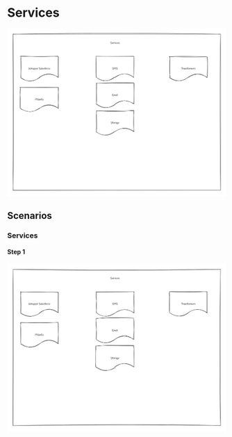 Services
==============

<img src="./Services.png" />

Scenarios
--------------

### Services

#### Step 1
<img src="./(0_0) - Services - Step 1.png" />

